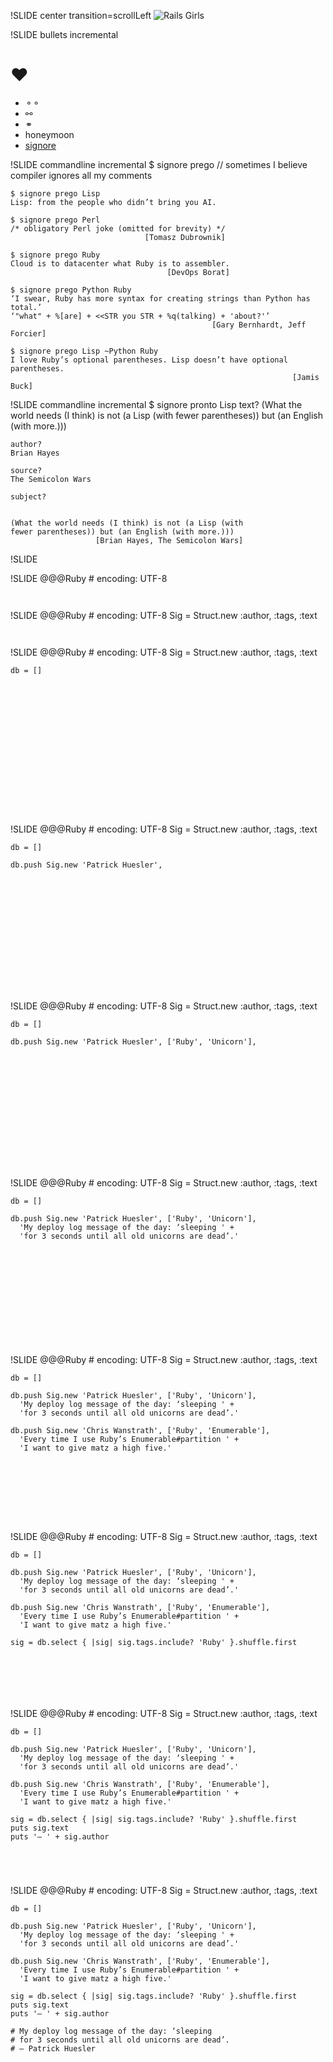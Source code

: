 !SLIDE center transition=scrollLeft
![Rails Girls](rg.jpg)

!SLIDE bullets incremental
# ♥
* ⚬⚬
* ⚯
* ⚭
* honeymoon
* [signore](https://github.com/chastell/signore)

!SLIDE commandline incremental
    $ signore prego
    // sometimes I believe compiler ignores all my comments

    $ signore prego Lisp
    Lisp: from the people who didn’t bring you AI.

    $ signore prego Perl
    /* obligatory Perl joke (omitted for brevity) */
                                  [Tomasz Dubrownik]

    $ signore prego Ruby
    Cloud is to datacenter what Ruby is to assembler.
                                       [DevOps Borat]

    $ signore prego Python Ruby
    ‘I swear, Ruby has more syntax for creating strings than Python has total.’
    ‘"what" + %[are] + <<STR you STR + %q(talking) + 'about?'’
                                                 [Gary Bernhardt, Jeff Forcier]

    $ signore prego Lisp ~Python Ruby
    I love Ruby’s optional parentheses. Lisp doesn’t have optional parentheses.
                                                                   [Jamis Buck]

!SLIDE commandline incremental
    $ signore pronto Lisp
    text?
    (What the world needs (I think) is not (a Lisp (with fewer parentheses))
    but (an English (with more.)))

    author?
    Brian Hayes

    source?
    The Semicolon Wars

    subject?


    (What the world needs (I think) is not (a Lisp (with
    fewer parentheses)) but (an English (with more.)))
                       [Brian Hayes, The Semicolon Wars]

!SLIDE
 

!SLIDE
    @@@Ruby
    # encoding: UTF-8


















     

!SLIDE
    @@@Ruby
    # encoding: UTF-8
    Sig = Struct.new :author, :tags, :text

















     

!SLIDE
    @@@Ruby
    # encoding: UTF-8
    Sig = Struct.new :author, :tags, :text

    db = []















     

!SLIDE
    @@@Ruby
    # encoding: UTF-8
    Sig = Struct.new :author, :tags, :text

    db = []

    db.push Sig.new 'Patrick Huesler',













     

!SLIDE
    @@@Ruby
    # encoding: UTF-8
    Sig = Struct.new :author, :tags, :text

    db = []

    db.push Sig.new 'Patrick Huesler', ['Ruby', 'Unicorn'],













     

!SLIDE
    @@@Ruby
    # encoding: UTF-8
    Sig = Struct.new :author, :tags, :text

    db = []

    db.push Sig.new 'Patrick Huesler', ['Ruby', 'Unicorn'],
      'My deploy log message of the day: ‘sleeping ' +
      'for 3 seconds until all old unicorns are dead’.'











     

!SLIDE
    @@@Ruby
    # encoding: UTF-8
    Sig = Struct.new :author, :tags, :text

    db = []

    db.push Sig.new 'Patrick Huesler', ['Ruby', 'Unicorn'],
      'My deploy log message of the day: ‘sleeping ' +
      'for 3 seconds until all old unicorns are dead’.'

    db.push Sig.new 'Chris Wanstrath', ['Ruby', 'Enumerable'],
      'Every time I use Ruby’s Enumerable#partition ' +
      'I want to give matz a high five.'







     

!SLIDE
    @@@Ruby
    # encoding: UTF-8
    Sig = Struct.new :author, :tags, :text

    db = []

    db.push Sig.new 'Patrick Huesler', ['Ruby', 'Unicorn'],
      'My deploy log message of the day: ‘sleeping ' +
      'for 3 seconds until all old unicorns are dead’.'

    db.push Sig.new 'Chris Wanstrath', ['Ruby', 'Enumerable'],
      'Every time I use Ruby’s Enumerable#partition ' +
      'I want to give matz a high five.'

    sig = db.select { |sig| sig.tags.include? 'Ruby' }.shuffle.first





     

!SLIDE
    @@@Ruby
    # encoding: UTF-8
    Sig = Struct.new :author, :tags, :text

    db = []

    db.push Sig.new 'Patrick Huesler', ['Ruby', 'Unicorn'],
      'My deploy log message of the day: ‘sleeping ' +
      'for 3 seconds until all old unicorns are dead’.'

    db.push Sig.new 'Chris Wanstrath', ['Ruby', 'Enumerable'],
      'Every time I use Ruby’s Enumerable#partition ' +
      'I want to give matz a high five.'

    sig = db.select { |sig| sig.tags.include? 'Ruby' }.shuffle.first
    puts sig.text
    puts '— ' + sig.author



     

!SLIDE
    @@@Ruby
    # encoding: UTF-8
    Sig = Struct.new :author, :tags, :text

    db = []

    db.push Sig.new 'Patrick Huesler', ['Ruby', 'Unicorn'],
      'My deploy log message of the day: ‘sleeping ' +
      'for 3 seconds until all old unicorns are dead’.'

    db.push Sig.new 'Chris Wanstrath', ['Ruby', 'Enumerable'],
      'Every time I use Ruby’s Enumerable#partition ' +
      'I want to give matz a high five.'

    sig = db.select { |sig| sig.tags.include? 'Ruby' }.shuffle.first
    puts sig.text
    puts '— ' + sig.author

    # My deploy log message of the day: ‘sleeping
    # for 3 seconds until all old unicorns are dead’.
    # — Patrick Huesler

